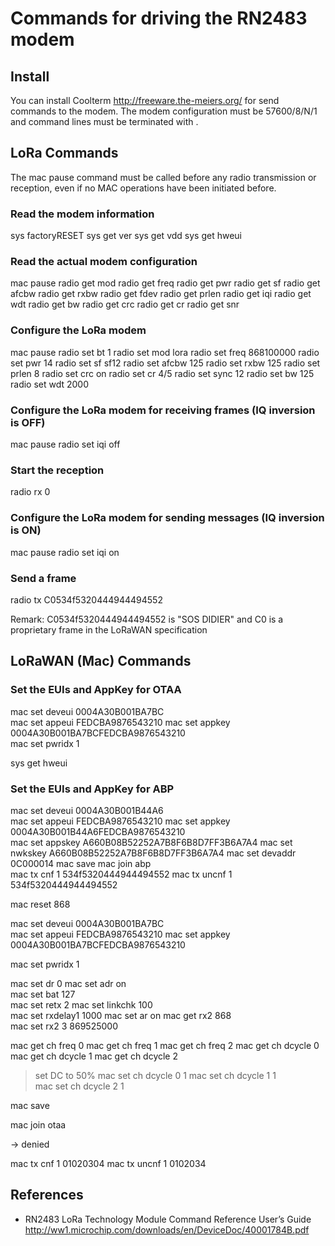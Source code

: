 # Commands for driving the RN2483 modem

## Install
You can install Coolterm http://freeware.the-meiers.org/ for send commands to the modem. The modem configuration must be 57600/8/N/1 and command lines must be terminated with <CR><LF>.

## LoRa Commands
The mac pause command must be called before any radio transmission or reception, even if no MAC operations have been initiated before.

### Read the modem information
  sys factoryRESET
  sys get ver
  sys get vdd
  sys get hweui


### Read the actual modem configuration
  mac pause
  radio get mod
  radio get freq
  radio get pwr
  radio get sf
  radio get afcbw
  radio get rxbw
  radio get fdev
  radio get prlen
  radio get iqi
  radio get wdt
  radio get bw
  radio get crc
  radio get cr
  radio get snr


### Configure the LoRa modem
  mac pause
  radio set bt 1
  radio set mod lora
  radio set freq 868100000
  radio set pwr 14
  radio set sf sf12
  radio set afcbw 125
  radio set rxbw 125
  radio set prlen 8
  radio set crc on
  radio set cr 4/5
  radio set sync 12
  radio set bw 125
  radio set wdt 2000

### Configure the LoRa modem for receiving frames (IQ inversion is OFF)
  mac pause
  radio set iqi off

### Start the reception
  radio rx 0


### Configure the LoRa modem for sending messages (IQ inversion is ON)
  mac pause
  radio set iqi on

### Send a frame
  radio tx C0534f5320444944494552

Remark: C0534f5320444944494552 is "SOS DIDIER" and C0 is a proprietary frame in the LoRaWAN specification

## LoRaWAN (Mac) Commands

### Set the EUIs and AppKey for OTAA

  mac set deveui 0004A30B001BA7BC                    
  mac set appeui FEDCBA9876543210
  mac set appkey 0004A30B001BA7BCFEDCBA9876543210        
  mac set pwridx 1


  sys get hweui

### Set the EUIs and AppKey for ABP

  mac set deveui 0004A30B001B44A6                    
  mac set appeui FEDCBA9876543210
  mac set appkey 0004A30B001B44A6FEDCBA9876543210        
  mac set appskey A660B08B52252A7B8F6B8D7FF3B6A7A4
  mac set nwkskey A660B08B52252A7B8F6B8D7FF3B6A7A4
  mac set devaddr 0C000014
  mac save
  mac join abp                
  mac tx cnf 1 534f5320444944494552
  mac tx uncnf 1 534f5320444944494552


  mac reset 868

  mac set deveui 0004A30B001BA7BC                    
  mac set appeui FEDCBA9876543210
  mac set appkey 0004A30B001BA7BCFEDCBA9876543210        

  mac set pwridx 1

  mac set dr 0
  mac set adr on                
  mac set bat 127                
  mac set retx 2
  mac set linkchk 100                    
  mac set rxdelay1 1000
  mac set ar on
  mac get rx2 868    
  mac set rx2 3 869525000

  mac get ch freq 0
  mac get ch freq 1
  mac get ch freq 2
  mac get ch dcycle 0
  mac get ch dcycle 1
  mac get ch dcycle 2

  > set DC to 50%
  mac set ch dcycle 0 1
  mac set ch dcycle 1 1                
  mac set ch dcycle 2 1                

  mac save

  mac join otaa

  → denied  

  mac tx cnf 1 01020304
  mac tx uncnf 1 0102034

## References
*   RN2483 LoRa Technology Module Command Reference User’s Guide http://ww1.microchip.com/downloads/en/DeviceDoc/40001784B.pdf 
